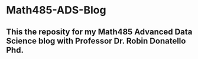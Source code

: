# Math485-ADS-Blog

## This the reposity for my Math485 Advanced Data Science blog with Professor Dr. Robin Donatello Phd.
